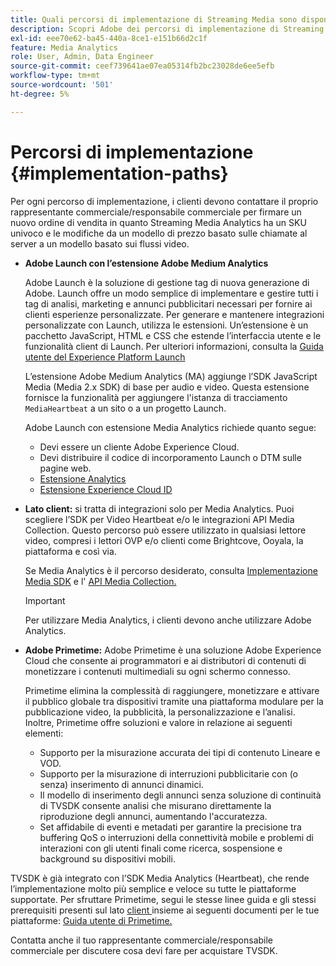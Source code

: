 ```yaml
---
title: Quali percorsi di implementazione di Streaming Media sono disponibili?
description: Scopri Adobe dei percorsi di implementazione di Streaming Media, incluso Adobe Launch.
exl-id: eee70e62-ba45-440a-8ce1-e151b66d2c1f
feature: Media Analytics
role: User, Admin, Data Engineer
source-git-commit: ceef739641ae07ea05314fb2bc23028de6ee5efb
workflow-type: tm+mt
source-wordcount: '501'
ht-degree: 5%

---
```


# Percorsi di implementazione {#implementation-paths}

Per ogni percorso di implementazione, i clienti devono contattare il proprio rappresentante commerciale/responsabile commerciale per firmare un nuovo ordine di vendita in quanto Streaming Media Analytics ha un SKU univoco e le modifiche da un modello di prezzo basato sulle chiamate al server a un modello basato sui flussi video.

* **Adobe Launch con l’estensione Adobe Medium Analytics**

   Adobe Launch è la soluzione di gestione tag di nuova generazione di Adobe. Launch offre un modo semplice di implementare e gestire tutti i tag di analisi, marketing e annunci pubblicitari necessari per fornire ai clienti esperienze personalizzate. Per generare e mantenere integrazioni personalizzate con Launch, utilizza le estensioni. Un’estensione è un pacchetto JavaScript, HTML e CSS che estende l’interfaccia utente e le funzionalità client di Launch. Per ulteriori informazioni, consulta la [Guida utente del Experience Platform Launch](https://experienceleague.adobe.com/docs/experience-platform/tags/home.html)

   L’estensione Adobe Medium Analytics (MA) aggiunge l’SDK JavaScript Media (Media 2.x SDK) di base per audio e video. Questa estensione fornisce la funzionalità per aggiungere l&#39;istanza di tracciamento `MediaHeartbeat` a un sito o a un progetto Launch.

   Adobe Launch con estensione Media Analytics richiede quanto segue:
   * Devi essere un cliente Adobe Experience Cloud.
   * Devi distribuire il codice di incorporamento Launch o DTM sulle pagine web.
   * [Estensione Analytics](https://experienceleague.adobe.com/docs/experience-platform/tags/extensions/adobe/analytics/overview.html)
   * [Estensione Experience Cloud ID](https://experienceleague.adobe.com/docs/experience-platform/tags/extensions/adobe/id-service/overview.html)


* **Lato client:** si tratta di integrazioni solo per Media Analytics. Puoi scegliere l’SDK per Video Heartbeat e/o le integrazioni API Media Collection. Questo percorso può essere utilizzato in qualsiasi lettore video, compresi i lettori OVP e/o clienti come Brightcove, Ooyala, la piattaforma e così via.

   Se Media Analytics è il percorso desiderato, consulta [Implementazione Media SDK](/help/sdk-implement/setup/setup-overview.md) e l&#39; [API Media Collection.](/help/media-collection-api/mc-api-overview.md)

   >[!IMPORTANT]
   >
   >Per utilizzare Media Analytics, i clienti devono anche utilizzare Adobe Analytics.

* **Adobe Primetime:** Adobe Primetime è una soluzione Adobe Experience Cloud che consente ai programmatori e ai distributori di contenuti di monetizzare i contenuti multimediali su ogni schermo connesso.

   Primetime elimina la complessità di raggiungere, monetizzare e attivare il pubblico globale tra dispositivi tramite una piattaforma modulare per la pubblicazione video, la pubblicità, la personalizzazione e l’analisi. Inoltre, Primetime offre soluzioni e valore in relazione ai seguenti elementi:

   * Supporto per la misurazione accurata dei tipi di contenuto Lineare e VOD.
   * Supporto per la misurazione di interruzioni pubblicitarie con (o senza) inserimento di annunci dinamici.
   * Il modello di inserimento degli annunci senza soluzione di continuità di TVSDK consente analisi che misurano direttamente la riproduzione degli annunci, aumentando l&#39;accuratezza.
   * Set affidabile di eventi e metadati per garantire la precisione tra buffering QoS o interruzioni della connettività mobile e problemi di interazioni con gli utenti finali come ricerca, sospensione e background su dispositivi mobili.

<!--
   * Integrated support for Nielsen DTVR (linear) with ID3 metadata and DCR with CMS metadata.
-->

TVSDK è già integrato con l’SDK Media Analytics (Heartbeat), che rende l’implementazione molto più semplice e veloce su tutte le piattaforme supportate. <!--Primetime also supports the partnership with Nielsen.--> Per sfruttare Primetime, segui le stesse linee guida e gli stessi prerequisiti presenti sul lato  [client ](/help/intro-to-ava/implementation-paths/client-side-path.md) insieme ai seguenti documenti per le tue piattaforme:  [Guida utente di Primetime.](https://helpx.adobe.com/it/primetime/user-guide.html)

Contatta anche il tuo rappresentante commerciale/responsabile commerciale per discutere cosa devi fare per acquistare TVSDK.
